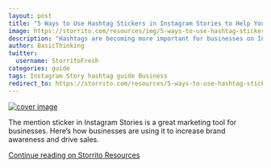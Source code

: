 ```yaml
---
layout: post
title: "5 Ways to Use Hashtag Stickers in Instagram Stories to Help Your Business"
image: https://storrito.com/resources/img/5-ways-to-use-hashtag-stickers-in-instagram-stories-to-help-your-business/cover.jpg
description: "Hashtags are becoming more important for businesses on Instagram as an easy way to reach audiences and increase engagement. Find out how you can use the interactive hashtag sticker in Instagram Stories to help your business."
author: BasicThinking
twitter:
  username: StorritoFresh
categories: guide
tags: Instagram Story hashtag guide Business
redirect_to: https://storrito.com/resources/5-ways-to-use-hashtag-stickers-in-instagram-stories-to-help-your-business/
---
```


[![cover image](https://storrito.com/resources/img/5-ways-to-use-hashtag-stickers-in-instagram-stories-to-help-your-business/cover.jpg)](https://storrito.com/resources/5-ways-to-use-hashtag-stickers-in-instagram-stories-to-help-your-business/)

The mention sticker in Instagram Stories is a great marketing tool for businesses. Here’s how businesses are using it to increase brand awareness and drive sales.

[Continue reading on Storrito Resources](https://storrito.com/resources/5-ways-to-use-hashtag-stickers-in-instagram-stories-to-help-your-business/)
